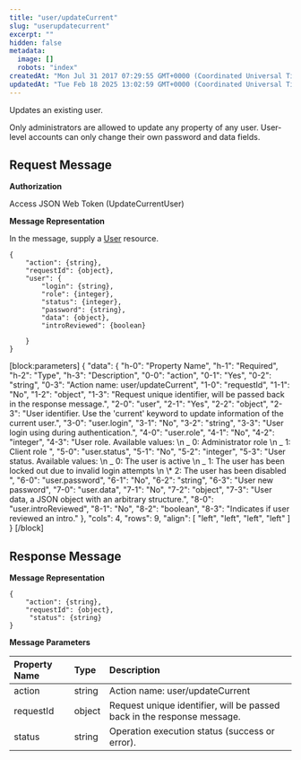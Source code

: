 ```yaml
---
title: "user/updateCurrent"
slug: "userupdatecurrent"
excerpt: ""
hidden: false
metadata: 
  image: []
  robots: "index"
createdAt: "Mon Jul 31 2017 07:29:55 GMT+0000 (Coordinated Universal Time)"
updatedAt: "Tue Feb 18 2025 13:02:59 GMT+0000 (Coordinated Universal Time)"
---
```

Updates an existing user.

Only administrators are allowed to update any property of any user. User-level accounts can only change their own password and data fields.

## Request Message

**Authorization**

Access JSON Web Token (UpdateCurrentUser)

**Message Representation**

In the message, supply a [User](doc:user)  resource.

```text
{
    "action": {string},
    "requestId": {object},
    "user": {
        "login": {string},
        "role": {integer},
        "status": {integer},
        "password": {string},
        "data": {object},
        "introReviewed": {boolean}
        
    }
}
```

[block:parameters]
{
  "data": {
    "h-0": "Property Name",
    "h-1": "Required",
    "h-2": "Type",
    "h-3": "Description",
    "0-0": "action",
    "0-1": "Yes",
    "0-2": "string",
    "0-3": "Action name: user/updateCurrent",
    "1-0": "requestId",
    "1-1": "No",
    "1-2": "object",
    "1-3": "Request unique identifier, will be passed back in the response message.",
    "2-0": "user",
    "2-1": "Yes",
    "2-2": "object",
    "2-3": "User identifier. Use the 'current' keyword to update information of the current user.",
    "3-0": "user.login",
    "3-1": "No",
    "3-2": "string",
    "3-3": "User login using during authentication.",
    "4-0": "user.role",
    "4-1": "No",
    "4-2": "integer",
    "4-3": "User role. Available values:  \n  _ 0: Administrator role  \n  _ 1: Client role ",
    "5-0": "user.status",
    "5-1": "No",
    "5-2": "integer",
    "5-3": "User status. Available values:  \n  _ 0: The user is active  \n  _ 1: The user has been locked out due to invalid login attempts  \n  \\* 2: The user has been disabled ",
    "6-0": "user.password",
    "6-1": "No",
    "6-2": "string",
    "6-3": "User new password",
    "7-0": "user.data",
    "7-1": "No",
    "7-2": "object",
    "7-3": "User data, a JSON object with an arbitrary structure.",
    "8-0": "user.introReviewed",
    "8-1": "No",
    "8-2": "boolean",
    "8-3": "Indicates if user reviewed an intro."
  },
  "cols": 4,
  "rows": 9,
  "align": [
    "left",
    "left",
    "left",
    "left"
  ]
}
[/block]


## Response Message

**Message Representation**

```text
{
    "action": {string},
    "requestId": {object},
     "status": {string}
}
```

**Message Parameters**

| Property Name | Type   | Description                                                             |
| :------------ | :----- | :---------------------------------------------------------------------- |
| action        | string | Action name: user/updateCurrent                                         |
| requestId     | object | Request unique identifier, will be passed back in the response message. |
| status        | string | Operation execution status (success or error).                          |
